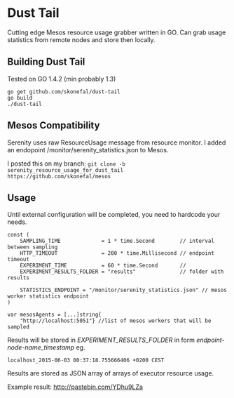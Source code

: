 # Dust Tail

Cutting edge Mesos resource usage grabber written in GO.
Can grab usage statistics from remote nodes and store then locally.

## Building Dust Tail

Tested on GO 1.4.2 (min probably 1.3)

```
go get github.com/skonefal/dust-tail
go build
./dust-tail
```

## Mesos Compatibility

Serenity uses raw ResourceUsage message from resource monitor. I added an endopoint /monitor/serenity_statistics.json to Mesos.

I posted this on my branch: ```git clone -b serenity_resource_usage_for_dust_tail https://github.com/skonefal/mesos```

## Usage

Until external configuration will be completed, you need to hardcode your needs.

```
const (
	SAMPLING_TIME             = 1 * time.Second        // interval between sampling
	HTTP_TIMEOUT              = 200 * time.Millisecond // endpoint timeout
	EXPERIMENT_TIME           = 60 * time.Second       //
	EXPERIMENT_RESULTS_FOLDER = "results"              // folder with results

	STATISTICS_ENDPOINT = "/monitor/serenity_statistics.json" // mesos worker statistics endpoint
)

var mesosAgents = [...]string{
	"http://localhost:5051"} //list of mesos workers that will be sampled

```

Results will be stored in _EXPERIMENT_RESULTS_FOLDER_ in form _endpoint-node-name_timestamp_ eg.

```
localhost_2015-06-03 00:37:18.755666406 +0200 CEST
```

Results are stored as JSON array of arrays of executor resource usage.

Example result: http://pastebin.com/YDhu9LZa
